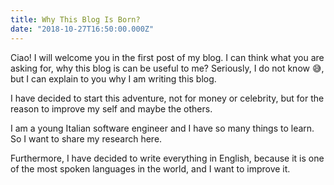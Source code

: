 ```yaml
---
title: Why This Blog Is Born?
date: "2018-10-27T16:50:00.000Z"
---
```


Ciao! I will welcome you in the first post of my blog. I can think what you are asking for, why this blog is can be useful to me? Seriously, I do not know 😅, but I can explain to you why I am writing this blog.

I have decided to start this adventure, not for money or celebrity, but for the reason to improve my self and maybe the others.

I am a young Italian software engineer and I have so many things to learn. So I want to share my research here.

Furthermore, I have decided to write everything in English, because it is one of the most spoken languages in the world, and I want to improve it.
